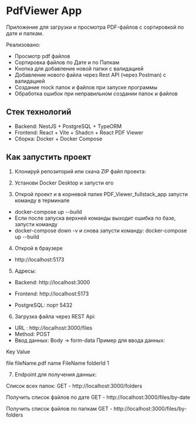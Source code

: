 # PdfViewer App 

Приложение для загрузки и просмотра PDF-файлов с сортировкой по дате и папкам. 

Реализовано:
- Просмотр pdf файлов
- Сортировка файлов по Дате и по Папкам
- Кнопка для добавление новой папки с валидацией
- Добавление нового файла через Rest API (через Postman) с валидацией
- Создание mock папок и файлов при запуске программы
- Обработка ошибок при неправильном создании папок и файлов


##  Стек технологий
- Backend: NestJS + PostgreSQL + TypeORM
- Frontend: React + Vite + Shadcn + React PDF Viewer
- Сборка: Docker + Docker Compose

## Как запустить проект

1. Клонируй репозиторий или скача ZIP файл проекта:

2. Установи Docker Desktop и запусти его

3. Открой проект и в корневой папке PDF_Viewer_fullstack_app запусти команду в терминале
 - docker-compose up --build
 - Если после запуска верхней команды выходит ошибка по базе, запусти команду
 - docker-compose down -v
  и снова запусти команду: docker-compose up --build

 4. Открой в браузере 
 - http://localhost:5173

5. Адресы:

- Backend: http://localhost:3000

- Frontend: http://localhost:5173

- PostgreSQL: порт 5432

6. Загрузка файла через REST Api:
- URL : http://localhost:3000/files
- Method: POST
- Ввод данных: Body -> form-data
Пример для ввода данных:

Key         Value

file        fileName.pdf
name        FileName
folderId    1

7. Endpoint для получения данных:

Список всех папок:
GET - http://localhost:3000/folders  

Получить список файлов по дате
GET - http://localhost:3000/files/by-date

Получить список файлов по папкам
GET - http://localhost:3000/files/by-folders


